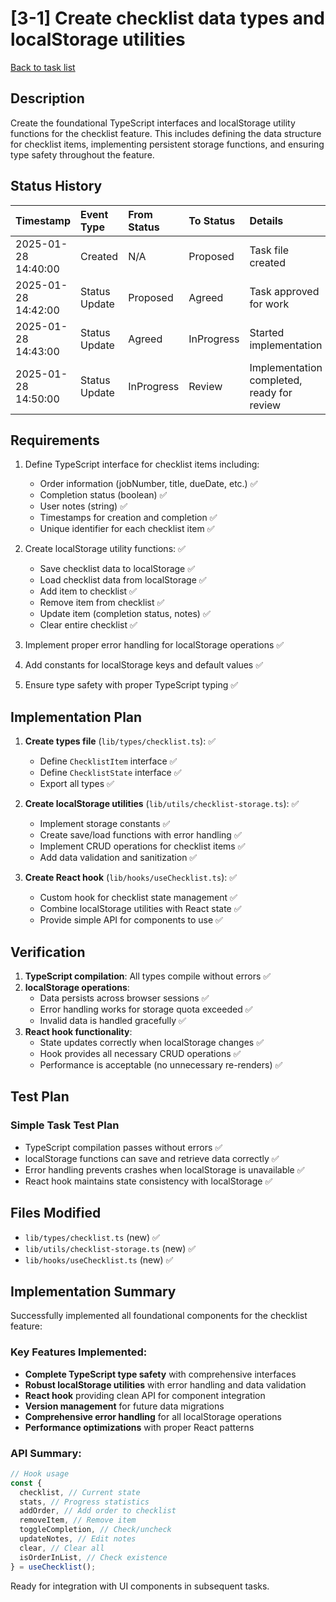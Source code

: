 # [3-1] Create checklist data types and localStorage utilities

[Back to task list](./tasks.md)

## Description

Create the foundational TypeScript interfaces and localStorage utility functions for the checklist feature. This includes defining the data structure for checklist items, implementing persistent storage functions, and ensuring type safety throughout the feature.

## Status History

| Timestamp           | Event Type    | From Status | To Status  | Details                                    | User     |
| :------------------ | :------------ | :---------- | :--------- | :----------------------------------------- | :------- |
| 2025-01-28 14:40:00 | Created       | N/A         | Proposed   | Task file created                          | AI_Agent |
| 2025-01-28 14:42:00 | Status Update | Proposed    | Agreed     | Task approved for work                     | User     |
| 2025-01-28 14:43:00 | Status Update | Agreed      | InProgress | Started implementation                     | AI_Agent |
| 2025-01-28 14:50:00 | Status Update | InProgress  | Review     | Implementation completed, ready for review | AI_Agent |

## Requirements

1. Define TypeScript interface for checklist items including:

   - Order information (jobNumber, title, dueDate, etc.) ✅
   - Completion status (boolean) ✅
   - User notes (string) ✅
   - Timestamps for creation and completion ✅
   - Unique identifier for each checklist item ✅

2. Create localStorage utility functions: ✅

   - Save checklist data to localStorage ✅
   - Load checklist data from localStorage ✅
   - Add item to checklist ✅
   - Remove item from checklist ✅
   - Update item (completion status, notes) ✅
   - Clear entire checklist ✅

3. Implement proper error handling for localStorage operations ✅
4. Add constants for localStorage keys and default values ✅
5. Ensure type safety with proper TypeScript typing ✅

## Implementation Plan

1. **Create types file** (`lib/types/checklist.ts`): ✅

   - Define `ChecklistItem` interface ✅
   - Define `ChecklistState` interface ✅
   - Export all types ✅

2. **Create localStorage utilities** (`lib/utils/checklist-storage.ts`): ✅

   - Implement storage constants ✅
   - Create save/load functions with error handling ✅
   - Implement CRUD operations for checklist items ✅
   - Add data validation and sanitization ✅

3. **Create React hook** (`lib/hooks/useChecklist.ts`): ✅
   - Custom hook for checklist state management ✅
   - Combine localStorage utilities with React state ✅
   - Provide simple API for components to use ✅

## Verification

1. **TypeScript compilation**: All types compile without errors ✅
2. **localStorage operations**:
   - Data persists across browser sessions ✅
   - Error handling works for storage quota exceeded ✅
   - Invalid data is handled gracefully ✅
3. **React hook functionality**:
   - State updates correctly when localStorage changes ✅
   - Hook provides all necessary CRUD operations ✅
   - Performance is acceptable (no unnecessary re-renders) ✅

## Test Plan

### Simple Task Test Plan

- TypeScript compilation passes without errors ✅
- localStorage functions can save and retrieve data correctly ✅
- Error handling prevents crashes when localStorage is unavailable ✅
- React hook maintains state consistency with localStorage ✅

## Files Modified

- `lib/types/checklist.ts` (new) ✅
- `lib/utils/checklist-storage.ts` (new) ✅
- `lib/hooks/useChecklist.ts` (new) ✅

## Implementation Summary

Successfully implemented all foundational components for the checklist feature:

### Key Features Implemented:

- **Complete TypeScript type safety** with comprehensive interfaces
- **Robust localStorage utilities** with error handling and data validation
- **React hook** providing clean API for component integration
- **Version management** for future data migrations
- **Comprehensive error handling** for all localStorage operations
- **Performance optimizations** with proper React patterns

### API Summary:

```typescript
// Hook usage
const {
  checklist, // Current state
  stats, // Progress statistics
  addOrder, // Add order to checklist
  removeItem, // Remove item
  toggleCompletion, // Check/uncheck
  updateNotes, // Edit notes
  clear, // Clear all
  isOrderInList, // Check existence
} = useChecklist();
```

Ready for integration with UI components in subsequent tasks.
